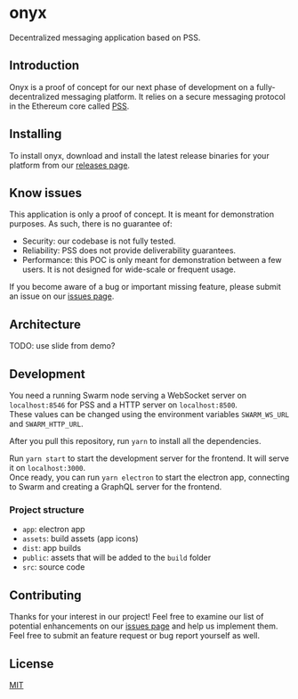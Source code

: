 # onyx

Decentralized messaging application based on PSS.

## Introduction

Onyx is a proof of concept for our next phase of development on a fully-decentralized messaging platform. It relies on a secure messaging protocol in the Ethereum core called [PSS](https://gist.github.com/zelig/d52dab6a4509125f842bbd0dce1e9440).

## Installing

To install onyx, download and install the latest release binaries for your platform from our [releases page](https://github.com/thusfresh/onyx/releases).

## Know issues

This application is only a proof of concept. It is meant for demonstration purposes. As such, there is no guarantee of:

- Security: our codebase is not fully tested.
- Reliability: PSS does not provide deliverability guarantees.
- Performance: this POC is only meant for demonstration between a few users. It is not designed for wide-scale or frequent usage.

If you become aware of a bug or important missing feature, please submit an issue on our [issues page](https://github.com/thusfresh/onyx/issues).

## Architecture

TODO: use slide from demo?

## Development

You need a running Swarm node serving a WebSocket server on `localhost:8546` for PSS and a HTTP server on `localhost:8500`.  
These values can be changed using the environment variables `SWARM_WS_URL` and `SWARM_HTTP_URL`.

After you pull this repository, run `yarn` to install all the dependencies.

Run `yarn start` to start the development server for the frontend. It will serve it on `localhost:3000`.  
Once ready, you can run `yarn electron` to start the electron app, connecting to Swarm and creating a GraphQL server for the frontend.

### Project structure

- `app`: electron app
- `assets`: build assets (app icons)
- `dist`: app builds
- `public`: assets that will be added to the `build` folder
- `src`: source code

## Contributing

Thanks for your interest in our project! Feel free to examine our list of potential enhancements on our [issues page](https://github.com/thusfresh/onyx/issues) and help us implement them. Feel free to submit an feature request or bug report yourself as well.

## License

[MIT](LICENSE)
